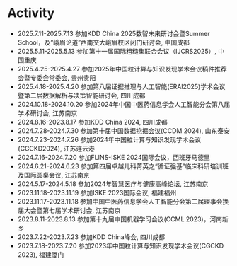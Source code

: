 # <i class="fas fa-cog fa-spin"></i> Activity
- 2025.7.11-2025.7.13 参加KDD China 2025数智未来研讨会暨Summer School，及“峨眉论道”西南交大峨眉校区闭门研讨会, 中国成都
- 2025.5.11-2025.5.13 参加第十一届国际粗糙集联合会议（IJCRS2025）, 中国重庆
- 2025.4.25-2025.4.27 参加2025年中国粒计算与知识发现学术会议稿件推荐会暨专委会常委会, 贵州贵阳
- 2025.4.18-2025.4.20 参加第八届证据推理与人工智能(ERAI2025)学术会议暨第二届数据解析与决策智能研讨会, 四川成都
- 2024.10.18-2024.10.20 参加2024年中国中医药信息学会人工智能分会第八届学术研讨会, 江苏南京
- 2024.8.16-2023.8.17 参加KDD China 2024, 四川成都
- 2024.7.28-2024.7.30 参加第十届中国数据挖掘会议(CCDM 2024), 山东泰安
- 2024.7.23-2024.7.26 参加2024年中国粒计算与知识发现学术会议(CGCKD2024), 江苏连云港
- 2024.7.16-2024.7.20 参加FLINS-ISKE 2024国际会议，西班牙马德里
- 2024.6.21-2024.6.23 参加第四届卓越儿科菁英之“循证强基”临床科研培训班及国际圆桌会议, 江苏南京
- 2024.5.17-2024.5.18 参加2024年智慧医疗与健康高峰论坛, 江苏南京
- 2023.11.18-2023.11.19 参加ISKE 2023国际会议, 福建福州
- 2023.11.17-2023.11.18 参加中国中医药信息学会人工智能分会第二届理事会换届大会暨第七届学术研讨会, 江苏南京
- 2023.8.11-2023.8.13 参加第十九届中国机器学习会议(CCML 2023)，河南新乡
- 2023.7.22-2023.7.23 参加KDD China峰会, 四川成都
- 2023.7.18-2023.7.20 参加2023年中国粒计算与知识发现学术会议(CGCKD 2023), 福建厦门
 

